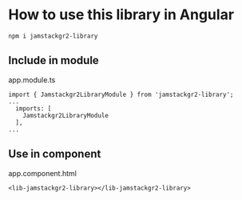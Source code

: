 # How to use this library in Angular
`npm i jamstackgr2-library`

## Include in module
app.module.ts
```
import { Jamstackgr2LibraryModule } from 'jamstackgr2-library';
...
  imports: [
    Jamstackgr2LibraryModule
  ],
...
```

## Use in component
app.component.html
```
<lib-jamstackgr2-library></lib-jamstackgr2-library>
```
